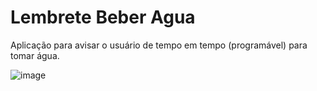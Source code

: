 # Lembrete Beber Agua

Aplicação para avisar o usuário de tempo em tempo (programável) para tomar água.

![image](https://user-images.githubusercontent.com/57970226/106689805-613cf880-65af-11eb-8331-1f0b2c0ad4c5.png)
